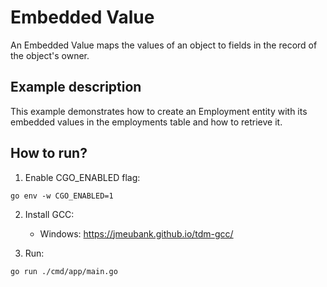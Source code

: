 # Embedded Value

An Embedded Value maps the values of an object to fields in the record of the object's owner.

## Example description

This example demonstrates how to create an Employment entity with its embedded values in the employments table and how to retrieve it.

## How to run?

1. Enable CGO_ENABLED flag:

```
go env -w CGO_ENABLED=1
```

2. Install GCC:

   - Windows: https://jmeubank.github.io/tdm-gcc/

3. Run:

```
go run ./cmd/app/main.go
```
